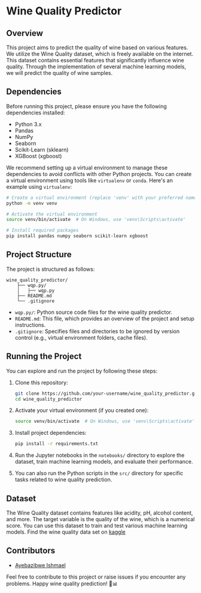 # Wine Quality Predictor

## Overview
This project aims to predict the quality of wine based on various features. We utilize the Wine Quality dataset, which is freely available on the internet. This dataset contains essential features that significantly influence wine quality. Through the implementation of several machine learning models, we will predict the quality of wine samples.

## Dependencies
Before running this project, please ensure you have the following dependencies installed:

- Python 3.x
- Pandas
- NumPy
- Seaborn
- Scikit-Learn (sklearn)
- XGBoost (xgboost)

We recommend setting up a virtual environment to manage these dependencies to avoid conflicts with other Python projects. You can create a virtual environment using tools like `virtualenv` or `conda`. Here's an example using `virtualenv`:

```bash
# Create a virtual environment (replace 'venv' with your preferred name)
python -m venv venv

# Activate the virtual environment
source venv/bin/activate  # On Windows, use 'venv\Scripts\activate'

# Install required packages
pip install pandas numpy seaborn scikit-learn xgboost
```

## Project Structure
The project is structured as follows:

```
wine_quality_predictor/
    ├── wqp.py/
    │   ├── wqp.py
    ├── README.md
    └── .gitignore
```
- `wqp.py/`: Python source code files for the wine quality predictor.
- `README.md`: This file, which provides an overview of the project and setup instructions.
- `.gitignore`: Specifies files and directories to be ignored by version control (e.g., virtual environment folders, cache files).

## Running the Project
You can explore and run the project by following these steps:

1. Clone this repository:

   ```bash
   git clone https://github.com/your-username/wine_quality_predictor.git
   cd wine_quality_predictor
   ```

2. Activate your virtual environment (if you created one):

   ```bash
   source venv/bin/activate  # On Windows, use 'venv\Scripts\activate'
   ```

3. Install project dependencies:

   ```bash
   pip install -r requirements.txt
   ```

4. Run the Jupyter notebooks in the `notebooks/` directory to explore the dataset, train machine learning models, and evaluate their performance.

5. You can also run the Python scripts in the `src/` directory for specific tasks related to wine quality prediction.

## Dataset
The Wine Quality dataset contains features like acidity, pH, alcohol content, and more. The target variable is the quality of the wine, which is a numerical score. You can use this dataset to train and test various machine learning models. Find the wine quality data set on [kaggle](https://kaggle.com)

## Contributors
- [Ayebazibwe Ishmael](https://github.com/ayebaishmo)

Feel free to contribute to this project or raise issues if you encounter any problems. Happy wine quality prediction! 🍷📊
